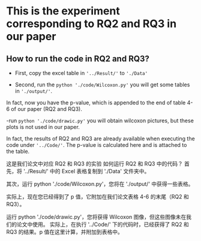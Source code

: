 # This is the experiment corresponding to RQ2 and RQ3 in our paper


## How to run the code in RQ2 and RQ3?

- First, copy the excel table in ``'../Result/'`` to ``'./Data'``

- Second, run the ``python './code/Wilcoxon.py'`` you will get some tables in ``'./output/'``.

In fact, now you have the p-value, which is appended to the end of table 4-6 of our paper (RQ2 and RQ3).

-run ``python './code/drawic.py'`` you will obtain wilcoxon pictures, but these plots is not used in our paper.

In fact, the results of RQ2 and RQ3 are already available when executing the code under ``'../Code/'``. The p-value is calculated here and is attached to the table.


这是我们论文中对应 RQ2 和 RQ3 的实验
如何运行 RQ2 和 RQ3 中的代码？
首先，将 '../Result/' 中的 Excel 表格复制到 './Data' 文件夹中。

其次，运行 python './code/Wilcoxon.py'，您将在 './output/' 中获得一些表格。

实际上，现在您已经得到了 p 值，它附加在我们论文表格 4-6 的末尾（RQ2 和 RQ3）。

运行 python './code/drawic.py'，您将获得 Wilcoxon 图像，但这些图像未在我们的论文中使用。
实际上，在执行 '../Code/' 下的代码时，已经获得了 RQ2 和 RQ3 的结果。p 值在这里计算，并附加到表格中。